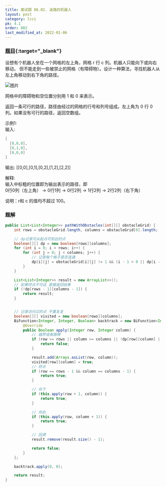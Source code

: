 ```yaml
---
title: 面试题 08.02. 迷路的机器人
layout: post
category: lcci
pk: 4.1
order: 802
last_modified_at: 2022-01-06
---
```


### [题目](https://leetcode.cn/robot-in-a-grid-lcci/){:target="_blank"}

设想有个机器人坐在一个网格的左上角，网格 r 行 c 列。机器人只能向下或向右移动，
但不能走到一些被禁止的网格（有障碍物）。设计一种算法，寻找机器人从左上角移动到右下角的路径。

![图片]({{site.cdn}}/assets/4/0802/robot_maze.png)

网格中的障碍物和空位置分别用 1 和 0 来表示。

返回一条可行的路径，路径由经过的网格的行号和列号组成。左上角为 0 行 0 列。如果没有可行的路径，返回空数组。

示例1:  
输入:  

```java
[
  [0,0,0],
  [0,1,0],
  [0,0,0]
]
```

输出: [[0,0],[0,1],[0,2],[1,2],[2,2]]  

解释:  
输入中标粗的位置即为输出表示的路径，即  
0行0列（左上角） -> 0行1列 -> 0行2列 -> 1行2列 -> 2行2列（右下角）

说明：r和 c 的值均不超过 100。

### 题解

```java
public List<List<Integer>> pathWithObstacles(int[][] obstacleGrid) {
    int rows = obstacleGrid.length, columns = obstacleGrid[0].length;

    // dp记录可从起点可到达的点
    boolean[][] dp = new boolean[rows][columns];
    for (int i = 0; i < rows; i++) {
        for (int j = 0; j < columns; j++) {
            // 记录每个格子是否连通
            dp[i][j] = obstacleGrid[i][j] != 1 && (i - 1 < 0 || dp[i - 1][j] || j - 1 < 0 || dp[i][j - 1]);
        }
    }

    List<List<Integer>> result = new ArrayList<>();
    // 如果终点不可达 直接返回结果
    if (!dp[rows - 1][columns - 1]) {
        return result;
    }


    // 记录访问过的点 不重复走
    boolean[][] visited = new boolean[rows][columns];
    BiFunction<Integer, Integer, Boolean> backtrack = new BiFunction<Integer, Integer, Boolean>() {
        @Override
        public Boolean apply(Integer row, Integer column) {
            // 越界或者路障
            if (row >= rows || column >= columns || !dp[row][column] || visited[row][column]) {
                return false;
            }

            result.add(Arrays.asList(row, column));
            visited[row][column] = true;
            // 终点
            if (row == rows - 1 && column == columns - 1) {
                return true;
            }

            // 向下
            if (this.apply(row + 1, column)) {
                return true;
            }

            // 向右
            if (this.apply(row, column + 1)) {
                return true;
            }

            // 回溯
            result.remove(result.size() - 1);

            return false;
        }
    };

    backtrack.apply(0, 0);

    return result;
}
```